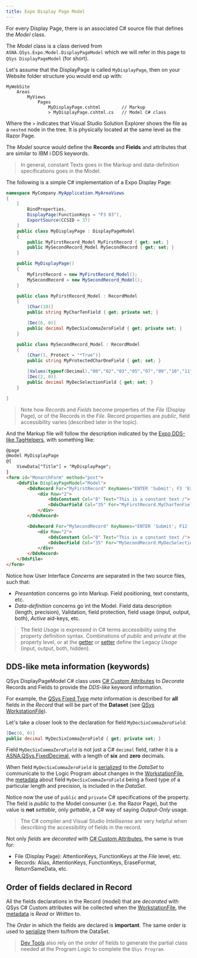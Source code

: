 ```yaml
---
title: Expo Display Page Model
---
```


For every Display Page, there is an associated C# source file that defines the *Model* class.

The *Model* class is a class derived from `ASNA.QSys.Expo.Model.DisplayPageModel` which we will refer in this page to `QSys DisplayPageModel` (for short).

Let's assume that the DisplayPage is called `MyDisplayPage`, then on your Website folder structure you would end up with:

~~~
MyWebSite
    Areas
        MyViews
            Pages
                MyDisplayPage.cshtml        // Markup
                > MyDisplayPage.cshtml.cs   // Model C# class 
~~~

Where the `>` indicates that Visual Studio Solution Explorer shows the file as a `nested` node in the tree. It is physically located at the same level as the Razor Page.

The *Model* source would define the **Records** and **Fields** and attributes that are similar to IBM i DDS keywords.

> In general, constant Texts goes in the Markup and data-definition specifications goes in the Model.

The following is a simple C# implementation of a Expo Display Page:

```cs
namespace MyCompany.MyApplication.MyAreaViews
{
    [
        BindProperties,
        DisplayPage(FunctionKeys = "F3 03"),
        ExportSource(CCSID = 37)
    ]
    public class MyDisplayPage : DisplayPageModel
    {
        public MyFirstRecord_Model MyFirstRecord { get; set; }
        public MySecondRecord_Model MySecondRecord { get; set; }
    }

    public MyDisplayPage()
    {
        MyFirstRecord = new MyFirstRecord_Model();
        MySecondRecord = new MySecondRecord_Model();
    }    

    public class MyFirstRecord_Model : RecordModel
    {
        [Char(10)]
        public string MyCharTenField { get; private set; }

        [Dec(6, 0)]
        public decimal MyDecSixCommaZeroField { get; private set; }
    }

    public class MySecondRecord_Model : RecordModel
    {
        [Char(1, Protect = "*True")]
        public string MyProtectedCharOneField { get; set; }

        [Values(typeof(Decimal),"00","02","03","05","07","09","10","11")]
        [Dec(2, 0)]
        public decimal MyDecSelectionField { get; set; }
    }

}
```

> Note how *Records* and *Fields* become properties of the *File* (Display Page), or of the Records in the *File*. Record properties are *public*, field accessibility varies (described later in the topic).

And the Markup file will follow the description indicated by the [Expo DDS-like TagHelpers](concepts/user-interface/qsys-expo-dds-elements.html), with something like:

```html
@page
@model MyDisplayPage
@{
    ViewData["Title"] = "MyDisplayPage";
}
<form id="MonarchForm" method="post">
    <DdsFile DisplayPageModel="Model">
        <DdsRecord For="MyFirstRecord" KeyNames="ENTER 'Submit'; F3 'Exit';">
            <div Row="2">
                <DdsConstant Col="8" Text="This is a constant text /">
                <DdsCharField Col="35" For="MyFirstRecord.MyCharTenField" />
            </div>
        </DdsRecord>

        <DdsRecord For="MySecondRecord" KeyNames="ENTER 'Submit'; F12 'Back';">
            <div Row="2">
                <DdsConstant Col="8" Text="This is a constant text /">
                <DdsDecField Col="35" For="MySecondRecord.MyDecSelectionField" />
            </div>
        </DdsRecord>
    </DdsFile>
</form>
```

Notice how User Interface *Concerns* are separated in the two source files, such that:

- *Presentation* concerns go into Markup. Field positioning, text constants, etc.
- *Data-definition* concerns go int the Model. Field data description (length, precision), Validation, field protection, field usage (input, output, both), *Active* aid-keys, etc.

> The field *Usage* is expressed in C# terms accessibility using the property definition syntax.
Combinations of *public* and *private* at the property level, or at the [getter](https://docs.microsoft.com/en-us/dotnet/csharp/programming-guide/classes-and-structs/using-properties) or [setter](https://docs.microsoft.com/en-us/dotnet/csharp/programming-guide/classes-and-structs/using-properties) define the Legacy *Usage* (input, output, both, hidden).

## DDS-like meta information (keywords)
QSys DisplayPageModel C# class uses [C# Custom Attributes](https://docs.microsoft.com/en-us/dotnet/standard/attributes/writing-custom-attributes) to *Decorate* Records and Fields to provide the *DDS-like* keyword information.

For example, the [QSys Fixed Type](concepts/program-structure/qsys-fixedtypes) *meta* information is described for **all** fields in the *Record* that will be part of the **Dataset** (see [QSys WorkstationFile](concepts/program-structure/qsys-workstationfile.md)).

Let's take a closer look to the declaration for field `MyDecSixCommaZeroField`:

```cs
[Dec(6, 0)]
public decimal MyDecSixCommaZeroField { get; private set; }
```

Field `MyDecSixCommaZeroField` is not just a C# `decimal` field, rather it is a [ASNA.QSys.FixedDecimal](/reference/runtime/fixed-types/fixed=decimal), with a length of **six** and **zero** decimals.

When field `MyDecSixCommaZeroField` is [serialized](https://en.wikipedia.org/wiki/Serialization) to the *DataSet* to communicate to the Logic Program about changes in the [WorkstationFile](program-structure/qsys-workstationfile), the [metadata](https://en.wikipedia.org/wiki/Metadata) about field `MyDecSixCommaZeroField` being a fixed type of a particular length and precision, is included in the *DataSet*.

Notice now the use of `public` and `private` C# specifications of the property. The field is *public* to the Model consumer (i.e. the Razor Page), but the value is **not** *settable*, only *gettable*, a C# way of saying *Output-Only* usage.

> The C# compiler and Visual Studio *Intellisense* are very helpful when describing the accessibility of fields in the record.

Not only *fields* are *decorated* with [C# Custom Attributes](https://docs.microsoft.com/en-us/dotnet/standard/attributes/writing-custom-attributes), the same is true for:

- File (Display Page): AttentionKeys, FunctionKeys at the *File* level, etc.
- Records: Alias, AttentionKeys, FunctionKeys, EraseFormat, ReturnSameData, etc.

## Order of fields declared in Record

All the fields declarations in the Record (model) that are *decorated* with QSys C# Custom attributes will be collected when the [WorkstationFile](program-structure/qsys-workstationfile), the [metadata](https://en.wikipedia.org/wiki/Metadata) is *Read* or *Written* to. 

The *Order* in which the fields are declared is **important**. The same order is used to [serialize](https://en.wikipedia.org/wiki/Serialization) them to/from the DataSet.

> [Dev Tools](enhancements/dev-tools) also rely on the *order* of fields to generate the partial class needed at the Program Logic to complete the `QSys Program`. 